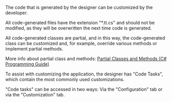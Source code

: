 The code that is generated by the designer can be customized by the developer.

All code-generated files have the extension "*.tt.cs" and should not be modified, as they will be overwritten the next time code is generated.

All code-generated classes are partial, and in this way, the code-generated class can be customized and, for example, override various methods or implement partial methods.

More info about partial class and methods: [Partial Classes and Methods (C# Programming Guide)](https://learn.microsoft.com/en-us/dotnet/csharp/programming-guide/classes-and-structs/partial-classes-and-methods)

To assist with customizing the application, the designer has "Code Tasks", which contain the most commonly used customizations.

"Code tasks" can be accessed in two ways: Via the "Configuration" tab or via the "Customization" tab.